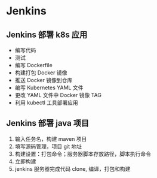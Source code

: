 # Jenkins

## Jenkins 部署 k8s 应用

- 编写代码
- 测试
- 编写 Dockerfile
- 构建打包 Docker 镜像
- 推送 Docker 镜像到仓库
- 编写 Kubernetes YAML 文件
- 更改 YAML 文件中 Docker 镜像 TAG
- 利用 kubectl 工具部署应用

## Jenkins 部署 java 项目

1. 输入任务名，构建 maven 项目
2. 填写源码管理，项目 git 地址
3. 构建设置：打包命令；服务器脚本存放路径，脚本执行命令
4. 立即构建
5. jenkins 服务器完成代码 clone, 编译，打包和构建
